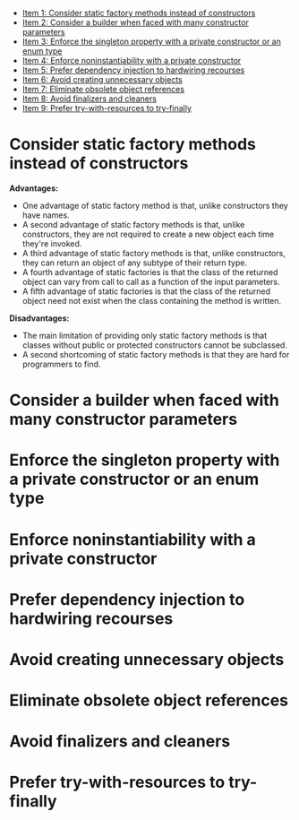 - [Item 1: Consider static factory methods instead of constructors](#Consider-static-factory-methods-instead-of-constructors)
- [Item 2: Consider a builder when faced with many constructor parameters](#Consider-a-builder-when-faced-with-many-constructor-parameters)
- [Item 3: Enforce the singleton property with a private constructor or an enum type](#Enforce-the-singleton-property-with-a-private-constructor-or-an-enum-type)
- [Item 4: Enforce noninstantiability with a private constructor](#Enforce-noninstantiability-with-a-private-constructor)
- [Item 5: Prefer dependency injection to hardwiring recourses](#Prefer-dependency-injection-to-hardwiring-recourses)
- [Item 6: Avoid creating unnecessary objects](#Avoid-creating-unnecessary-objects)
- [Item 7: Eliminate obsolete object references](#Eliminate-obsolete-object-references)
- [Item 8: Avoid finalizers and cleaners](#Avoid-finalizers-and-cleaners)
- [Item 9: Prefer try-with-resources to try-finally](#Prefer-try-with-resources-to-try-finally)

# Consider static factory methods instead of constructors

**Advantages:**
- One advantage of static factory method is that, unlike constructors they have names.
- A second advantage of static factory methods is that, unlike constructors, they are not required to create a new object each time they're invoked.
- A third advantage of static factory methods is that, unlike constructors, they can return an object of any subtype of their return type.
- A fourth advantage of static factories is that the class of the returned object can vary from call to call as a function of the input parameters.
- A fifth advantage of static factories is that the class of the returned object need not exist when the class containing the method is written.

**Disadvantages:**
- The main limitation of providing only static factory methods is that classes without public or protected constructors cannot be subclassed.
- A second shortcoming of static factory methods is that they are hard for programmers to find.


# Consider a builder when faced with many constructor parameters

# Enforce the singleton property with a private constructor or an enum type

# Enforce noninstantiability with a private constructor

# Prefer dependency injection to hardwiring recourses

# Avoid creating unnecessary objects

# Eliminate obsolete object references

# Avoid finalizers and cleaners

# Prefer try-with-resources to try-finally
